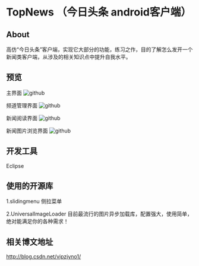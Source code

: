TopNews （今日头条 android客户端）
=======

About
------
高仿“今日头条”客户端，实现它大部分的功能，练习之作，目的了解怎么发开一个新闻类客户端，从涉及的相关知识点中提升自我水平。

预览
------
主界面
![github](https://raw.githubusercontent.com/Rano1/TopNews/master/art/1.png "github")  

频道管理界面
![github](https://raw.githubusercontent.com/Rano1/TopNews/master/art/7.png "github")  

新闻阅读界面
![github](https://raw.githubusercontent.com/Rano1/TopNews/master/art/9.png "github")  

新闻图片浏览界面
![github](https://raw.githubusercontent.com/Rano1/TopNews/master/art/11.png "github")  

开发工具
------
Eclipse

使用的开源库
------
1.slidingmenu  侧拉菜单

2.UniversalImageLoader 目前最流行的图片异步加载库，配置强大，使用简单，绝对能满足你的各种需求！


相关博文地址
------
http://blog.csdn.net/vipzjyno1/
